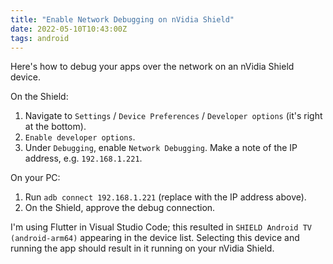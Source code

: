 ```yaml
---
title: "Enable Network Debugging on nVidia Shield"
date: 2022-05-10T10:43:00Z
tags: android
---
```


Here's how to debug your apps over the network on an nVidia Shield device.

On the Shield:

1. Navigate to `Settings` / `Device Preferences` / `Developer options` (it's right at the bottom).
2. `Enable developer options`.
3. Under `Debugging`, enable `Network Debugging`. Make a note of the IP address, e.g. `192.168.1.221`.

On your PC:

1. Run `adb connect 192.168.1.221` (replace with the IP address above).
2. On the Shield, approve the debug connection.

I'm using Flutter in Visual Studio Code; this resulted in `SHIELD Android TV (android-arm64)` appearing in the device
list. Selecting this device and running the app should result in it running on your nVidia Shield.
